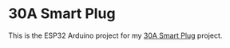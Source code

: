 # 30A Smart Plug

This is the ESP32 Arduino project for my [30A Smart Plug](https://ben.land/post/2023/01/12/diy-smart-plug/) project.
